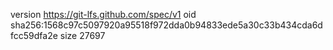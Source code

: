 version https://git-lfs.github.com/spec/v1
oid sha256:1568c97c5097920a95518f972dda0b94833ede5a30c33b434cda6dfcc59dfa2e
size 27697
